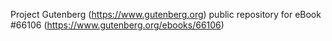 Project Gutenberg (https://www.gutenberg.org) public repository for
eBook #66106 (https://www.gutenberg.org/ebooks/66106)
